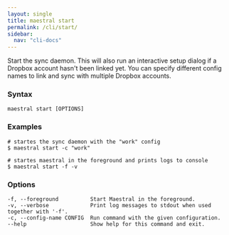 ```yaml
---
layout: single
title: maestral start
permalink: /cli/start/
sidebar:
  nav: "cli-docs"
---
```


Start the sync daemon. This will also run an interactive setup dialog if a Dropbox account
hasn't been linked yet. You can specify different config names to link and sync with
multiple Dropbox accounts.

### Syntax

```
maestral start [OPTIONS]
```

### Examples

```shell
# startes the sync daemon with the "work" config
$ maestral start -c "work"

# startes maestral in the foreground and prints logs to console
$ maestral start -f -v
```

### Options

```
-f, --foreground          Start Maestral in the foreground.
-v, --verbose             Print log messages to stdout when used together with '-f'.
-c, --config-name CONFIG  Run command with the given configuration.
--help                    Show help for this command and exit.
```
